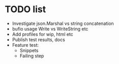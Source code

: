 # TODO list

* Investigate json.Marshal vs string concatenation
* bufio usage Write vs WriteString etc
* Add profiles for wip, html etc
* Publish test results, docs
* Feature test:
  * Snippets
  * Failing step


